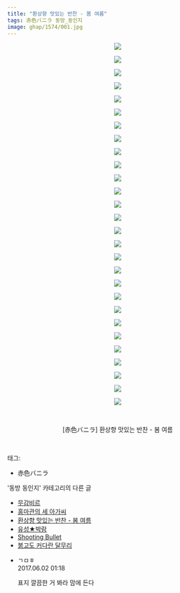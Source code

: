 ```yaml
---
title: "환상향 맛있는 반찬 - 봄 여름"
tags: 赤色バニラ 동방_동인지
image: ghap/1574/001.jpg
---
```

<div class="article">
<p style="text-align: center; clear: none; float: none;"><img src="{{ site.nasurl }}/ghap/1574/001.jpg"/></p>
<p style="text-align: center; clear: none; float: none;"><img src="{{ site.nasurl }}/ghap/1574/002.jpg"/></p>
<p style="text-align: center; clear: none; float: none;"><img src="{{ site.nasurl }}/ghap/1574/003.jpg"/></p>
<p style="text-align: center; clear: none; float: none;"><img src="{{ site.nasurl }}/ghap/1574/004.jpg"/></p>
<p style="text-align: center; clear: none; float: none;"><img src="{{ site.nasurl }}/ghap/1574/005.jpg"/></p>
<p style="text-align: center; clear: none; float: none;"><img src="{{ site.nasurl }}/ghap/1574/006.jpg"/></p>
<p style="text-align: center; clear: none; float: none;"><img src="{{ site.nasurl }}/ghap/1574/007.jpg"/></p>
<p style="text-align: center; clear: none; float: none;"><img src="{{ site.nasurl }}/ghap/1574/008.jpg"/></p>
<p style="text-align: center; clear: none; float: none;"><img src="{{ site.nasurl }}/ghap/1574/009.jpg"/></p>
<p style="text-align: center; clear: none; float: none;"><img src="{{ site.nasurl }}/ghap/1574/010.jpg"/></p>
<p style="text-align: center; clear: none; float: none;"><img src="{{ site.nasurl }}/ghap/1574/011.jpg"/></p>
<p style="text-align: center; clear: none; float: none;"><img src="{{ site.nasurl }}/ghap/1574/012.jpg"/></p>
<p style="text-align: center; clear: none; float: none;"><img src="{{ site.nasurl }}/ghap/1574/013.jpg"/></p>
<p style="text-align: center; clear: none; float: none;"><img src="{{ site.nasurl }}/ghap/1574/014.jpg"/></p>
<p style="text-align: center; clear: none; float: none;"><img src="{{ site.nasurl }}/ghap/1574/015.jpg"/></p>
<p style="text-align: center; clear: none; float: none;"><img src="{{ site.nasurl }}/ghap/1574/016.jpg"/></p>
<p style="text-align: center; clear: none; float: none;"><img src="{{ site.nasurl }}/ghap/1574/017.jpg"/></p>
<p style="text-align: center; clear: none; float: none;"><img src="{{ site.nasurl }}/ghap/1574/018.jpg"/></p>
<p style="text-align: center; clear: none; float: none;"><img src="{{ site.nasurl }}/ghap/1574/019.jpg"/></p>
<p style="text-align: center; clear: none; float: none;"><img src="{{ site.nasurl }}/ghap/1574/020.jpg"/></p>
<p style="text-align: center; clear: none; float: none;"><img src="{{ site.nasurl }}/ghap/1574/021.jpg"/></p>
<p style="text-align: center; clear: none; float: none;"><img src="{{ site.nasurl }}/ghap/1574/022.jpg"/></p>
<p style="text-align: center; clear: none; float: none;"><img src="{{ site.nasurl }}/ghap/1574/023.jpg"/></p>
<p style="text-align: center; clear: none; float: none;"><img src="{{ site.nasurl }}/ghap/1574/024.jpg"/></p>
<p style="text-align: center; clear: none; float: none;"><img src="{{ site.nasurl }}/ghap/1574/025.jpg"/></p>
<p style="text-align: center; clear: none; float: none;"><img src="{{ site.nasurl }}/ghap/1574/026.jpg"/></p>
<p style="text-align: center; clear: none; float: none;"><img src="{{ site.nasurl }}/ghap/1574/027.jpg"/></p>
<p style="text-align: center; clear: none; float: none;"><img src="{{ site.nasurl }}/ghap/1574/028.jpg"/></p>
<p style="text-align: center; clear: none; float: none;"><br/></p>
<p style="text-align: center; clear: none; float: none;">[赤色バニラ] 환상향 맛있는 반찬 - 봄 여름</p>
<p><br/></p>
</div><div class="tagTrail">
<p>태그: </p>
<ul>
<li>赤色バニラ</li>
</ul>
</div><div class="another">
<p>'동방 동인지' 카테고리의 다른 글</p>
<ul>
<li><a href="/2016-08-15-ghap_1576">무감비르</a></li>
<li><a href="/2016-08-15-ghap_1575">홍마관의 세 아가씨</a></li>
<li><a href="/2016-08-15-ghap_1574">환상향 맛있는 반찬 - 봄 여름</a></li>
<li><a href="/2016-08-14-ghap_1573">유성★박람</a></li>
<li><a href="/2016-08-14-ghap_1572">Shooting Bullet</a></li>
<li><a href="/2016-08-14-ghap_1571">붉고도 커다란 달무리</a></li>
</ul>
</div><div class="cb_module cb_fluid">
<div class="cb_wrt cb_profile">
<div class="comment">
<ul>
<li class="cb_thumb_off" id="comment15004065">
<div class="cb_comment_area">
<div class="cb_info_area">
<div class="cb_section">
<span class="cb_nick_name">ㄱㅁㅎ</span>
</div>
<div class="cb_section">
<span class="cb_date">2017.06.02 01:18 </span>
</div>
</div>
<div class="cb_dsc_comment">
<p class="cb_dsc">
											표지 깔끔한 거 봐라 맘에 든다
										</p>
</div>
</div></li>
</ul>
</div>
</div><!-- commentList close -->
</div>
